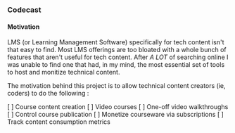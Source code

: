 ### Codecast


#### Motivation
LMS (or Learning Management Software) specifically for tech content isn't that easy to find. Most LMS offerings are too bloated with a whole bunch of features that aren't useful for tech content. After *A LOT* of searching online I was unable to find one that had, in my mind, the most essential set of tools to host and monitize technical content.

The motivation behind this project is to allow technical content creators (ie, coders) to do the following :

[ ] Course content creation
  [ ] Video courses
  [ ] One-off video walkthroughs
[ ] Control course publication
[ ] Monetize courseware via subscriptions
[ ] Track content consumption metrics

